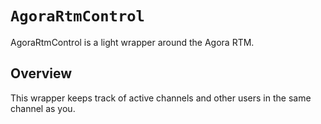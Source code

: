 # ``AgoraRtmControl``

AgoraRtmControl is a light wrapper around the Agora RTM.

## Overview

This wrapper keeps track of active channels and other users in the same channel as you.
